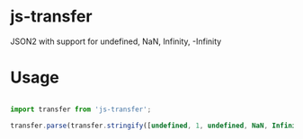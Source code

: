 # js-transfer

JSON2 with support for undefined, NaN, Infinity, -Infinity

# Usage

```js

import transfer from 'js-transfer';

transfer.parse(transfer.stringify([undefined, 1, undefined, NaN, Infinity, -Infinity]));

```
